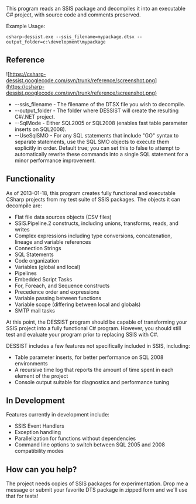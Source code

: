 This program reads an SSIS package and decompiles it into an executable C# project, with source code and comments preserved.

Example Usage:

```
csharp-dessist.exe --ssis_filename=mypackage.dtsx --output_folder=c:\development\mypackage
```

## Reference ##

![https://csharp-dessist.googlecode.com/svn/trunk/reference/screenshot.png](https://csharp-dessist.googlecode.com/svn/trunk/reference/screenshot.png)

  * --ssis\_filename - The filename of the DTSX file you wish to decompile.
  * --output\_folder - The folder where DESSIST will create the resulting C#/.NET project.
  * --SqlMode - Either SQL2005 or SQL2008 (enables fast table parameter inserts on  SQL2008).
  * --UseSqlSMO - For any SQL statements that include "GO" syntax to separate statements, use the SQL SMO objects to execute them explicitly in order.  Default true; you can set this to false to attempt to automatically rewrite these commands into a single SQL statement for a minor performance improvement.

## Functionality ##

As of 2013-01-18, this program creates fully functional and executable CSharp projects from my test suite of SSIS packages.  The objects it can decompile are:

  * Flat file data sources objects (CSV files)
  * SSIS.Pipeline.2 constructs, including unions, transforms, reads, and writes
  * Complex expressions including type conversions, concatenation, lineage and variable references
  * Connection Strings
  * SQL Statements
  * Code organization
  * Variables (global and local)
  * Pipelines
  * Embedded Script Tasks
  * For, Foreach, and Sequence constructs
  * Precedence order and expressions
  * Variable passing between functions
  * Variable scope (differing between local and globals)
  * SMTP mail tasks

At this point, the DESSIST program should be capable of transforming your SSIS project into a fully functional C# program.  However, you should still test and evaluate your program prior to replacing SSIS with C#.

DESSIST includes a few features not specifically included in SSIS, including:

  * Table parameter inserts, for better performance on SQL 2008 environments
  * A recursive time log that reports the amount of time spent in each element of the project
  * Console output suitable for diagnostics and performance tuning

## In Development ##

Features currently in development include:

  * SSIS Event Handlers
  * Exception handling
  * Parallelization for functions without dependencies
  * Command line options to switch between SQL 2005 and 2008 compatibility modes

## How can you help? ##

The project needs copies of SSIS packages for experimentation.  Drop me a message or submit your favorite DTS package in zipped form and we'll use that for tests!